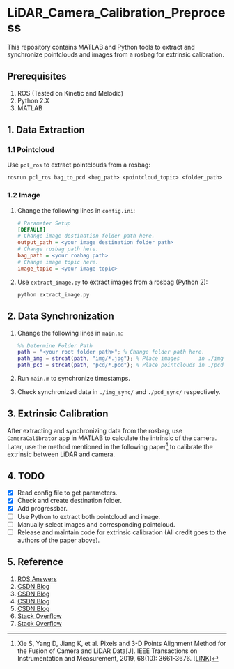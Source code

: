 # LiDAR_Camera_Calibration_Preprocess

This repository contains MATLAB and Python tools to extract and synchronize pointclouds and images from a rosbag for extrinsic calibration.

## Prerequisites

1. ROS (Tested on Kinetic and Melodic)
2. Python 2.X
3. MATLAB

## 1. Data Extraction

### 1.1 Pointcloud

Use `pcl_ros` to extract pointclouds from a rosbag:

```shell
rosrun pcl_ros bag_to_pcd <bag_path> <pointcloud_topic> <folder_path>
```

### 1.2 Image

1. Change the following lines in `config.ini`:

    ```ini
    # Parameter Setup
    [DEFAULT]
    # Change image destination folder path here.
    output_path = <your image destination folder path>
    # Change rosbag path here.
    bag_path = <your roabag path>
    # Change image topic here.
    image_topic = <your image topic>
    ```

2. Use `extract_image.py` to extract images from a rosbag (Python 2):

    ```shell
    python extract_image.py
    ```

## 2. Data Synchronization

1. Change the following lines in `main.m`:

    ```matlab
    %% Determine Folder Path
    path = "<your root folder path>"; % Change folder path here.
    path_img = strcat(path, "img/*.jpg"); % Place images      in ./img folder
    path_pcd = strcat(path, "pcd/*.pcd"); % Place pointclouds in ./pcd folder
    ```

2. Run `main.m` to synchronize timestamps.
3. Check synchronized data in `./img_sync/` and `./pcd_sync/` respectively.

## 3. Extrinsic Calibration

After extracting and synchronizing data from the rosbag, use `CameraCalibrator` app in MATLAB to calculate the intrinsic of the camera. Later, use the method mentioned in the following paper[^1] to calibrate the extrinsic between LiDAR and camera.

[^1]: Xie S, Yang D, Jiang K, et al. Pixels and 3-D Points Alignment Method for the Fusion of Camera and LiDAR Data[J]. IEEE Transactions on Instrumentation and Measurement, 2019, 68(10): 3661-3676. [[LINK](https://ieeexplore.ieee.org/document/8565990)]

## 4. TODO

- [x] Read config file to get parameters.
- [x] Check and create destination folder.
- [x] Add progressbar.
- [ ] Use Python to extract both pointcloud and image.
- [ ] Manually select images and corresponding pointcloud.
- [ ] Release and maintain code for extrinsic calibration (All credit goes to the authors of the paper above).

## 5. Reference

1. [ROS Answers](https://answers.ros.org/question/289937/subscribing-to-compressed-images-from-rosbag/)
2. [CSDN Blog](https://blog.csdn.net/loveSIYU/article/details/113830289)
3. [CSDN Blog](https://blog.csdn.net/memoryd/article/details/105174348)
4. [CSDN Blog](https://blog.csdn.net/qq_22059843/article/details/103018216)
5. [CSDN Blog](https://blog.csdn.net/yourgreatfather/article/details/87783906)
6. [Stack Overflow](https://stackoverflow.com/questions/39772424/how-to-effeciently-convert-ros-pointcloud2-to-pcl-point-cloud-and-visualize-it-i)
7. [Stack Overflow](https://stackoverflow.com/questions/59794926/saving-pointcloud-from-rosbag)
